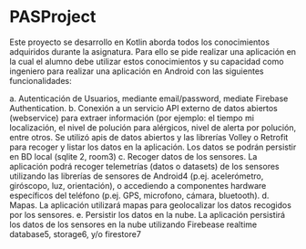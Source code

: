 # PASProject
Este proyecto se desarrollo en Kotlin aborda todos los conocimientos adquiridos durante la asignatura.
Para ello se pide realizar una aplicación en la cual el alumno debe utilizar estos conocimientos y su capacidad como ingeniero para realizar una aplicación en Android con las siguientes funcionalidades:

  a. Autenticación de Usuarios, mediante email/password, mediate Firebase Authentication.
  b. Conexión a un servicio API externo de datos abiertos (webservice) para extraer información (por ejemplo: el tiempo mi localización, el nivel de polución para alérgicos, nivel de alerta por polución, entre otros. Se utilizó apis de datos abiertos y las librerías Volley o Retrofit para recoger y listar los datos en la
aplicación. Los datos se podrán persistir en BD local (sqlite 2, room3)
  c. Recoger datos de los sensores. La aplicación podrá recoger telemetrías (datos o datasets) de los sensores utilizando las librerías de sensores de Android4 (p.ej. acelerómetro, giróscopo, luz, orientación), o accediendo a componentes hardware específicos del teléfono (p.ej. GPS, microfono, cámara, bluetooth).
  d. Mapas. La aplicación utilizará mapas para geolocalizar los datos recogidos por los sensores.
  e. Persistir los datos en la nube. La aplicación persistirá los datos de los sensores en la nube utilizando Firebease realtime database5, storage6, y/o firestore7
